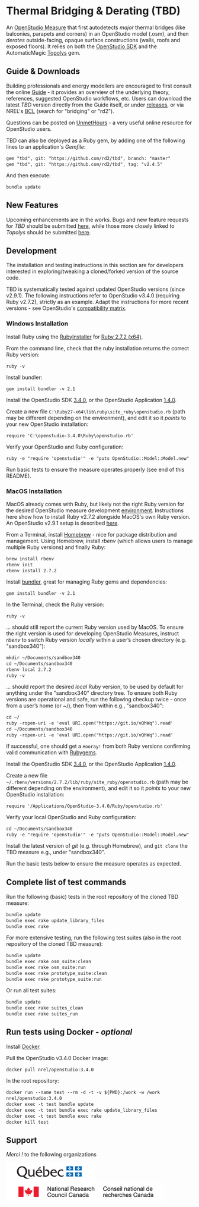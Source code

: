 # Thermal Bridging & Derating (TBD)  

An [OpenStudio Measure](https://nrel.github.io/OpenStudio-user-documentation/reference/measure_writing_guide/) that first autodetects _major_ thermal bridges (like balconies, parapets and corners) in an OpenStudio model (.osm), and then _derates_ outside-facing, opaque surface constructions (walls, roofs and exposed floors). It relies on both the [OpenStudio SDK](https://openstudio-sdk-documentation.s3.amazonaws.com/index.html) and the AutomaticMagic [Topolys](https://github.com/automaticmagic/topolys) gem.

## Guide & Downloads

Building professionals and energy modellers are encouraged to first consult the online [Guide](https://rd2.github.io/tbd/) - it provides an overview of the underlying theory, references, suggested OpenStudio workflows, etc. Users can download the latest _TBD_ version directly from the Guide itself, or under [releases](https://github.com/rd2/tbd/releases), or via NREL's [BCL](https://bcl.nrel.gov) (search for "bridging" or "rd2").

Questions can be posted on [UnmetHours](https://unmethours.com) - a very useful online resource for OpenStudio users.

TBD can also be deployed as a Ruby gem, by adding one of the following lines to an application's _Gemfile_:
```
gem "tbd", git: "https://github.com/rd2/tbd", branch: "master"
gem "tbd", git: "https://github.com/rd2/tbd", tag: "v2.4.5"
```  
And then execute:
```
bundle update
```

## New Features  

Upcoming enhancements are in the works. Bugs and new feature requests for _TBD_ should be submitted [here](https://github.com/rd2/tbd/issues), while those more closely linked to _Topolys_ should be submitted [here](https://github.com/automaticmagic/topolys/issues).

## Development

The installation and testing instructions in this section are for developers interested in exploring/tweaking a cloned/forked version of the source code.

TBD is systematically tested against updated OpenStudio versions (since v2.9.1). The following instructions refer to OpenStudio v3.4.0 (requiring Ruby v2.7.2), strictly as an example. Adapt the instructions for more recent versions - see OpenStudio's [compatibility matrix](https://github.com/NREL/OpenStudio/wiki/OpenStudio-SDK-Version-Compatibility-Matrix).

### Windows Installation

Install Ruby using the [RubyInstaller](https://rubyinstaller.org/downloads/archives/) for [Ruby 2.7.2 (x64)](https://github.com/oneclick/rubyinstaller2/releases/tag/RubyInstaller-2.7.2-1/rubyinstaller-2.7.2-1-x64.exe).

From the command line, check that the ruby installation returns the correct Ruby version:
```
ruby -v
```

Install bundler:
```
gem install bundler -v 2.1
```

Install the OpenStudio SDK [3.4.0](https://github.com/NREL/OpenStudio/releases/tag/v3.4.0), or the OpenStudio Application [1.4.0](https://github.com/openstudiocoalition/OpenStudioApplication/releases/tag/v1.4.0).

Create a new file ```C:\Ruby27-x64\lib\ruby\site_ruby\openstudio.rb```  (path may be different depending on the environment), and edit it so it _points_ to your new OpenStudio installation:

```
require 'C:\openstudio-3.4.0\Ruby\openstudio.rb'
```

Verify your OpenStudio and Ruby configuration:
```
ruby -e "require 'openstudio'" -e "puts OpenStudio::Model::Model.new"
```

Run basic tests to ensure the measure operates properly (see end of this README).


### MacOS Installation

MacOS already comes with Ruby, but likely not the right Ruby version for the desired OpenStudio measure development [environment](https://github.com/NREL/OpenStudio/wiki/OpenStudio-SDK-Version-Compatibility-Matrix). Instructions here show how to install Ruby v2.7.2 alongside MacOS's own Ruby version. An OpenStudio v2.9.1 setup is described [here](https://github.com/rd2/tbd/blob/master/v291_MacOS.md).

From a Terminal, install [Homebrew](https://brew.sh/index) - nice for package distribution and management. Using Homebrew, install _rbenv_ (which allows users to manage multiple Ruby versions) and finally Ruby:

```
brew install rbenv
rbenv init
rbenv install 2.7.2
```
Install [bundler](https://bundler.io), great for managing Ruby gems and dependencies:

```
gem install bundler -v 2.1
```

In the Terminal, check the Ruby version:

```
ruby -v
```

... should still report the current Ruby version used by MacOS. To ensure the right version is used for developing OpenStudio Measures, instruct _rbenv_ to switch Ruby version _locally_ within a user’s chosen directory (e.g. "sandbox340"):

```
mkdir ~/Documents/sandbox340
cd ~/Documents/sandbox340
rbenv local 2.7.2
ruby -v
```
… should report the desired _local_ Ruby version, to be used by default for anything under the "sandbox340" directory tree. To ensure both Ruby versions are operational and safe, run the following checkup twice - once from a user’s home (or ~/), then from within e.g., "sandbox340":

```
cd ~/
ruby -ropen-uri -e 'eval URI.open("https://git.io/vQhWq").read'
cd ~/Documents/sandbox340
ruby -ropen-uri -e 'eval URI.open("https://git.io/vQhWq").read'
```

If successful, one should get a ```Hooray!``` from both Ruby versions confirming valid communication with [Rubygems](https://rubygems.org/).

Install the OpenStudio SDK [3.4.0](https://github.com/NREL/OpenStudio/releases/tag/v3.4.0), or the OpenStudio Application [1.4.0](https://github.com/openstudiocoalition/OpenStudioApplication/releases/tag/v1.4.0).

Create a new file ```~/.rbenv/versions/2.7.2/lib/ruby/site_ruby/openstudio.rb```  (path may be different depending on the environment), and edit it so it _points_ to your new OpenStudio installation:

```
require '/Applications/OpenStudio-3.4.0/Ruby/openstudio.rb'
```

Verify your local OpenStudio and Ruby configuration:

```
cd ~/Documents/sandbox340
ruby -e "require 'openstudio'" -e "puts OpenStudio::Model::Model.new"
```

Install the latest version of _git_ (e.g. through Homebrew), and ```git clone``` the TBD measure e.g., under "sandbox340".

Run the basic tests below to ensure the measure operates as expected.


## Complete list of test commands

Run the following (basic) tests in the root repository of the cloned TBD measure:
```
bundle update
bundle exec rake update_library_files
bundle exec rake
```

For more extensive testing, run the following test suites (also in the root repository of the cloned TBD measure):
```
bundle update
bundle exec rake osm_suite:clean
bundle exec rake osm_suite:run
bundle exec rake prototype_suite:clean
bundle exec rake prototype_suite:run
```

Or run all test suites:

```
bundle update
bundle exec rake suites_clean
bundle exec rake suites_run
```

## Run tests using Docker - _optional_

Install [Docker](https://docs.docker.com/desktop/#download-and-install).

Pull the OpenStudio v3.4.0 Docker image:
```
docker pull nrel/openstudio:3.4.0
```

In the root repository:
```
docker run --name test --rm -d -t -v ${PWD}:/work -w /work nrel/openstudio:3.4.0
docker exec -t test bundle update
docker exec -t test bundle exec rake update_library_files
docker exec -t test bundle exec rake
docker kill test
```

## Support

_Merci !_ to the following organizations

[![](https://github.com/rd2/tbd/blob/master/sponsors/quebec.png)](https://transitionenergetique.gouv.qc.ca)
[![](https://github.com/rd2/tbd/blob/master/sponsors/canada.png)](https://nrc.canada.ca/en/research-development/research-collaboration/research-centres/construction-research-centre)
